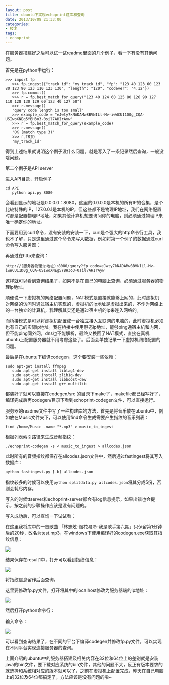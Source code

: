 ```yaml
---
layout: post
title: ubuntu下实现echoprint建库和查询
date: 2013/10/08 21:33:00
categories:
- 技术
tags:
- echoprint
---
```


在服务器搭建好之后可以试一试readme里面的几个例子，看一下有没有其他问题。

首先是在python中运行：

```
>>> import fp
   >>> fp.ingest({"track_id": "my_track_id", "fp": "123 40 123 60 123 80 123 90 123 110 123 130", "length": "120", "codever": "4.12"})
   >>> fp.commit()
   >>> r = fp.best_match_for_query("123 40 124 60 125 80 126 90 127 110 128 130 129 60 123 40 127 50")
   >>> r.message()
   'query code length is too small'
   >>> example_code = "eJwty7kNADAMw8BVNILl-Mv-iwWCU11D0g_CQA-USIwoXNEg5YBH3o3-0sil7AHIrAyw"
   >>> r = fp.best_match_for_query(example_code)
   >>> r.message()
   'OK (match type 3)'
   >>> r.TRID
   'my_track_id'
```

得到上述结果就说明这个例子没什么问题，就是写入了一条记录然后查询，一般没啥问题。

第二个例子是API server

进入API目录，开启例子

```
cd API
   python api.py 8080
```

会看到显示的地址是0.0.0.0：8080，这里的0.0.0.0是本机的所有IP的合集，是个比较特殊的IP，127.0.0.1是本机的IP，但这些都不是物理IP地址，我们在网络配置时都是配置物理IP地址，如果其他计算机想要访问你的电脑，则必须通过物理IP来唯一确定你的地址。

下面要用到curl命令，没有安装的安装一下，curl是个强大的http命令行工具，我也不了解，只是这里通过这个命令来写入数据，例如将第一个例子的数据通过curl命令写入服务器：

再通过在http来查询：

```
http://(服务器物理ip地址):8080/query?fp_code=eJwty7kNADAMw8BVNILl-Mv-iwWCU11D0g_CQA-USIwoXNEg5YBH3o3-0sil7AHIrAyw
```

这样就可以看到查询结果了，如果不是在自己的电脑上查询，必须通过服务器的物理ip地址。

顺便说一下虚拟机的网络配置问题，NAT模式是直接就能够上网的，此时虚拟机对网络的访问时通过宿主机实现的，虚拟机的ip地址是虚拟出来的，不作为网络上的一台独立的计算机，我理解其实还是通过宿主机的ip来连入网络的。

而桥接模式是可以将虚拟机配置成一台独立接入互联网的电脑的，此时虚拟机必须也有自己的实际ip地址。我在桥接中使用静态ip地址，能够ping通宿主机和内网，但不能ping同外网，dns也不能解析，最终又换回了NAT模式，直接在真机ubuntu上配置服务器就不用考虑这些了。后面会单独记录一下虚拟机网络配置的问题。

最后是在ubuntu下编译codegen，这个要安装一些依赖：

```
sudo apt-get install ffmpeg
   sudo apt-get install libtag1-dev
   sudo apt-get install zlib1g-dev
   sudo apt-get install libboost-dev
   sudo apt-get install g++-multilib
```

都装好了就可以直接在codegen/src 的目录下make了，makefile都已经写好了，编译完成后再codegen/目录下看到echoprint-codegen文件，可以直接运行。

服务器的readme文件中写了一种构建库的方法，首先是将音乐放在ubuntu中，例如放在Music文件夹下，可以使用find命令生成需要产生指纹的音乐列表：

```
find /home/Music -name "*.mp3" > music_to_ingest
```

根据列表索引路径来生成音频指纹：

```
./echoprint-codegen -s < music_to_ingest > allcodes.json
```

此时所有的音频指纹都保存在allcodes.json文件中，然后通过fastingest将其写入数据库：

```
python fastingest.py [-b] allcodes.json
```

指纹较多的时候可以使用`python splitdata.py allcodes.json`将其分成5份，否则会耗尽内存。

写入的时候ttserver和echoprint-server都会有log信息提示，如果出错也会提示，按之前的步骤操作应该是没有问题的。

写入成功后，可以查询一下试试看：

在这里我将库中的一首歌曲 「林志炫-烟花易冷-我是歌手第六期」只保留第1分钟后的20秒，改名为test.mp3，在windows下使用编译好的codegen.exe获取其指纹信息：

![](http://pics.naaln.com/blog/2019-05-14-123244.jpg-basicBlog)

结果保存在result1中，打开可以看到指纹信息：

![](http://pics.naaln.com/blog/2019-05-14-123245.jpg-basicBlog)

将指纹信息留作后面查询。

这里要修改fp.py文件，打开将其中的localhost修改为服务器端的ip地址：

![](http://pics.naaln.com/blog/2019-05-14-123246.jpg-basicBlog)

然后打开python命令行：

输入命令：

![](http://pics.naaln.com/blog/2019-05-14-123247.jpg-basicBlog)

可以看到查询结果了，在不同的平台下编译codegen并修改fp.py文件，可以实现在不同平台实现连接服务器的查询。

上面介绍的ubuntu中的服务器搭建及相关内容在32位和64位上的差别就是安装java的bin文件，要下载对应系统的bin文件，其他的问题不大，反正有版本要求的就选择和系统相对应的版本就可以了，之前在虚拟机上配置完成，昨天在自己电脑上的32位及64位都搞定了，方法应该是没有问题的啦~
